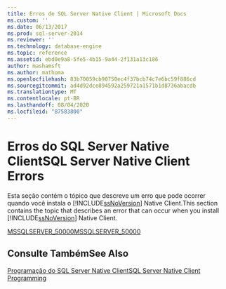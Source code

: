 ```yaml
---
title: Erros de SQL Server Native Client | Microsoft Docs
ms.custom: ''
ms.date: 06/13/2017
ms.prod: sql-server-2014
ms.reviewer: ''
ms.technology: database-engine
ms.topic: reference
ms.assetid: ebd0e9a8-5fe5-4b15-9a44-2f131a13c186
author: mashamsft
ms.author: mathoma
ms.openlocfilehash: 83b70059cb90750ec4f37bcb74c7e6bc59f886cd
ms.sourcegitcommit: ad4d92dce894592a259721a1571b1d8736abacdb
ms.translationtype: MT
ms.contentlocale: pt-BR
ms.lasthandoff: 08/04/2020
ms.locfileid: "87583800"
---
```

# <a name="sql-server-native-client-errors"></a><span data-ttu-id="126ec-102">Erros do SQL Server Native Client</span><span class="sxs-lookup"><span data-stu-id="126ec-102">SQL Server Native Client Errors</span></span>
  <span data-ttu-id="126ec-103">Esta seção contém o tópico que descreve um erro que pode ocorrer quando você instala o [!INCLUDE[ssNoVersion](../../includes/ssnoversion-md.md)] Native Client.</span><span class="sxs-lookup"><span data-stu-id="126ec-103">This section contains the topic that describes an error that can occur when you install [!INCLUDE[ssNoVersion](../../includes/ssnoversion-md.md)] Native Client.</span></span>  
  
 [<span data-ttu-id="126ec-104">MSSQLSERVER_50000</span><span class="sxs-lookup"><span data-stu-id="126ec-104">MSSQLSERVER_50000</span></span>](../../relational-databases/errors-events/sql-server-native-client-error-mssqlserver-50000.md)  
  
## <a name="see-also"></a><span data-ttu-id="126ec-105">Consulte Também</span><span class="sxs-lookup"><span data-stu-id="126ec-105">See Also</span></span>  
 [<span data-ttu-id="126ec-106">Programação do SQL Server Native Client</span><span class="sxs-lookup"><span data-stu-id="126ec-106">SQL Server Native Client Programming</span></span>](../../relational-databases/native-client/sql-server-native-client-programming.md)  
  
  
